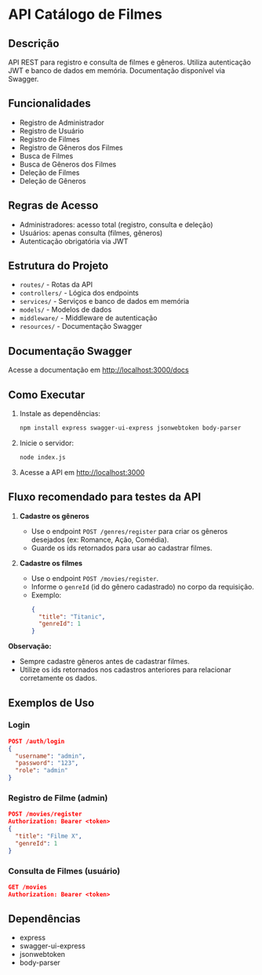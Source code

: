 # API Catálogo de Filmes

## Descrição
API REST para registro e consulta de filmes e gêneros. Utiliza autenticação JWT e banco de dados em memória. Documentação disponível via Swagger.

## Funcionalidades
- Registro de Administrador
- Registro de Usuário
- Registro de Filmes
- Registro de Gêneros dos Filmes
- Busca de Filmes
- Busca de Gêneros dos Filmes
- Deleção de Filmes
- Deleção de Gêneros

## Regras de Acesso
- Administradores: acesso total (registro, consulta e deleção)
- Usuários: apenas consulta (filmes, gêneros)
- Autenticação obrigatória via JWT

## Estrutura do Projeto
- `routes/` - Rotas da API
- `controllers/` - Lógica dos endpoints
- `services/` - Serviços e banco de dados em memória
- `models/` - Modelos de dados
- `middleware/` - Middleware de autenticação
- `resources/` - Documentação Swagger

## Documentação Swagger
Acesse a documentação em [http://localhost:3000/docs](http://localhost:3000/docs)

## Como Executar
1. Instale as dependências:
   ```bash
   npm install express swagger-ui-express jsonwebtoken body-parser
   ```
2. Inicie o servidor:
   ```bash
   node index.js
   ```
3. Acesse a API em [http://localhost:3000](http://localhost:3000)

## Fluxo recomendado para testes da API

1. **Cadastre os gêneros**
   - Use o endpoint `POST /genres/register` para criar os gêneros desejados (ex: Romance, Ação, Comédia).
   - Guarde os ids retornados para usar ao cadastrar filmes.

2. **Cadastre os filmes**
   - Use o endpoint `POST /movies/register`.
   - Informe o `genreId` (id do gênero cadastrado) no corpo da requisição.
   - Exemplo:
     ```json
     {
       "title": "Titanic",
       "genreId": 1
     }
     ```

**Observação:**
- Sempre cadastre gêneros antes de cadastrar filmes.
- Utilize os ids retornados nos cadastros anteriores para relacionar corretamente os dados.

## Exemplos de Uso
### Login
```json
POST /auth/login
{
  "username": "admin",
  "password": "123",
  "role": "admin"
}
```
### Registro de Filme (admin)
```json
POST /movies/register
Authorization: Bearer <token>
{
  "title": "Filme X",
  "genreId": 1
}
```
### Consulta de Filmes (usuário)
```json
GET /movies
Authorization: Bearer <token>
```

## Dependências
- express
- swagger-ui-express
- jsonwebtoken
- body-parser
